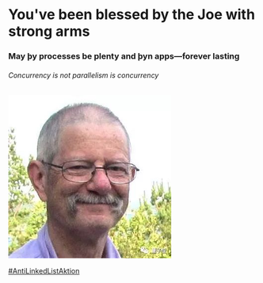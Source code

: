 # You've been blessed by the Joe with strong arms
### May þy processes be plenty and þyn apps—forever lasting
###### Concurrency is not parallelism is concurrency
![stronk arms](strong_arms.jpeg?raw=true "Title")

[#AntiLinkedListAktion](https://www.youtube.com/watch?v=YQs6IC-vgmo)
